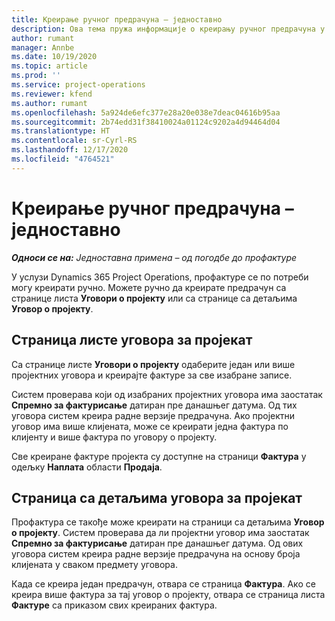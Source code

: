 ```yaml
---
title: Креирање ручног предрачуна – једноставно
description: Ова тема пружа информације о креирању ручног предрачуна у услузи Project Operations.
author: rumant
manager: Annbe
ms.date: 10/19/2020
ms.topic: article
ms.prod: ''
ms.service: project-operations
ms.reviewer: kfend
ms.author: rumant
ms.openlocfilehash: 5a924de6efc377e28a20e038e7deac04616b95aa
ms.sourcegitcommit: 2b74edd31f38410024a01124c9202a4d94464d04
ms.translationtype: HT
ms.contentlocale: sr-Cyrl-RS
ms.lasthandoff: 12/17/2020
ms.locfileid: "4764521"
---
```

# <a name="create-a-manual-proforma-invoice---lite"></a>Креирање ручног предрачуна – једноставно

_**Односи се на:** Једноставна примена – од погодбе до профактуре_

У услузи Dynamics 365 Project Operations, профактуре се по потреби могу креирати ручно. Можете ручно да креирате предрачун са странице листа **Уговори о пројекту** или са странице са детаљима **Уговор о пројекту**.

##  <a name="project-contracts-list-page"></a>Страница листе уговора за пројекат

Са странице листе **Уговори о пројекту** одаберите један или више пројектних уговора и креирајте фактуре за све изабране записе.

Систем проверава који од изабраних пројектних уговора има заостатак **Спремно за фактурисање** датиран пре данашњег датума. Од тих уговора систем креира радне верзије предрачуна. Ако пројектни уговор има више клијената, може се креирати једна фактура по клијенту и више фактура по уговору о пројекту.

Све креиране фактуре пројекта су доступне на страници **Фактура** у одељку **Наплата** области **Продаја**.

## <a name="project-contract-details-page"></a>Страница са детаљима уговора за пројекат

Профактура се такође може креирати на страници са детаљима **Уговор о пројекту**. Систем проверава да ли пројектни уговор има заостатак **Спремно за фактурисање** датиран пре данашњег датума. Од ових уговора систем креира радне верзије предрачуна на основу броја клијената у сваком предмету уговора.

Када се креира један предрачун, отвара се страница **Фактура**. Ако се креира више фактура за тај уговор о пројекту, отвара се страница листа **Фактуре** са приказом свих креираних фактура.
